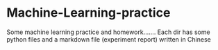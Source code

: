 # Machine-Learning-practice
Some machine learning practice and homework.......
Each dir has some python files and a markdown file (experiment report) written in Chinese
